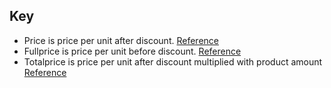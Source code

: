## Key

-	Price is price per unit after discount. [Reference](https://app.asana.com/1/51319381400365/project/1208814360283912/task/1209794755024981?focus=true)
-	Fullprice is price per unit before discount. [Reference](https://app.asana.com/1/51319381400365/project/1208814360283912/task/1209794755024981?focus=true)
-	Totalprice is price per unit after discount multiplied with product amount [Reference](https://app.asana.com/1/51319381400365/project/1208814360283912/task/1209794755024981?focus=true)
